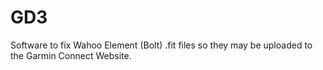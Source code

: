 # GD3
Software to fix Wahoo Element (Bolt) .fit files so they may be uploaded to the Garmin Connect Website.
